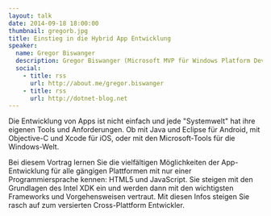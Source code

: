 ```yaml
---
layout: talk
date: 2014-09-18 18:00:00
thumbnail: gregorb.jpg
title: Einstieg in die Hybrid App Entwicklung
speaker:
  name: Gregor Biswanger
  description: Gregor Biswanger (Microsoft MVP für Windows Platform Development & Intel Black Belt) ist Gründer von CleverSocial.de und freier Consultant, Trainer, Autor und Speaker. Seine Schwerpunkte liegen im Bereich der Softwarearchitektur, agilen Prozessen, XAML, Cross-Plattform-Apps und Cloud-Lösungen. Zu diesen Themen veröffentlicht er regelmäßig Videotrainings bei video2brain. Biswanger ist auch im Auftrag von Intel GmbH als Technologieberater für die Intel Developer Zone aktiv und ist Leader bei der INdotNET (Ingolstädter .NET Developers Group).
  social:
    - title: rss
      url: http://about.me/gregor.biswanger
    - title: rss
      url: http://dotnet-blog.net
---
```

Die Entwicklung von Apps ist nicht einfach und jede "Systemwelt" hat ihre eigenen Tools und Anforderungen. Ob mit Java und Eclipse für Android, mit Objective-C und Xcode für iOS, oder mit den Microsoft-Tools für die Windows-Welt.

Bei diesem Vortrag lernen Sie die vielfältigen Möglichkeiten der App-Entwicklung für alle gängigen Plattformen mit nur einer Programmiersprache kennen: HTML5 und JavaScript. Sie steigen mit den Grundlagen des Intel XDK ein und werden dann mit den wichtigsten Frameworks und Vorgehensweisen vertraut. Mit diesen Infos steigen Sie rasch auf zum versierten Cross-Plattform Entwickler.